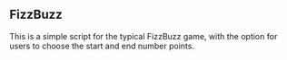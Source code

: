 ## FizzBuzz

This is a simple script for the typical FizzBuzz game, with the option for users to choose the start and end number points.
